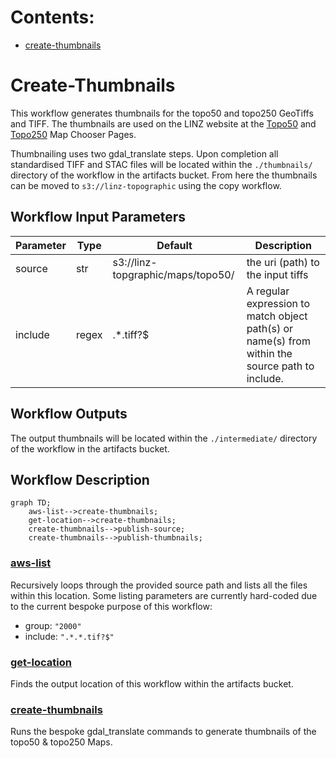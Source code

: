 # Contents:

- [create-thumbnails](#Create-Thumbnails)

# Create-Thumbnails

This workflow generates thumbnails for the topo50 and topo250 GeoTiffs and TIFF.
The thumbnails are used on the LINZ website at the [Topo50](https://www.linz.govt.nz/products-services/maps/new-zealand-topographic-maps/topo50-map-chooser) and [Topo250](https://www.linz.govt.nz/products-services/maps/new-zealand-topographic-maps/topo250-map-chooser) Map Chooser Pages.

Thumbnailing uses two gdal_translate steps.
Upon completion all standardised TIFF and STAC files will be located within the `./thumbnails/` directory of the workflow in the artifacts bucket. From here the thumbnails can be moved to `s3://linz-topographic` using the copy workflow.

## Workflow Input Parameters

| Parameter | Type  | Default                           | Description                                                                                     |
| --------- | ----- | --------------------------------- | ----------------------------------------------------------------------------------------------- |
| source    | str   | s3://linz-topgraphic/maps/topo50/ | the uri (path) to the input tiffs                                                               |
| include   | regex | .\*.tiff?$                        | A regular expression to match object path(s) or name(s) from within the source path to include. |

## Workflow Outputs

The output thumbnails will be located within the `./intermediate/` directory of the workflow in the artifacts bucket.

## Workflow Description

```mermaid
graph TD;
    aws-list-->create-thumbnails;
    get-location-->create-thumbnails;
    create-thumbnails-->publish-source;
    create-thumbnails-->publish-thumbnails;
```

### [aws-list](https://github.com/linz/argo-tasks/blob/master/src/commands/list/list.ts)

Recursively loops through the provided source path and lists all the files within this location. Some listing parameters are currently hard-coded due to the current bespoke purpose of this workflow:

- group: `"2000"`
- include: `".*.*.tif?$"`

### [get-location](./standardising.yaml)

Finds the output location of this workflow within the artifacts bucket.

### [create-thumbnails](https://github.com/linz/topo-imagery/blob/master/scripts/thumbnails.py)

Runs the bespoke gdal_translate commands to generate thumbnails of the topo50 & topo250 Maps.
